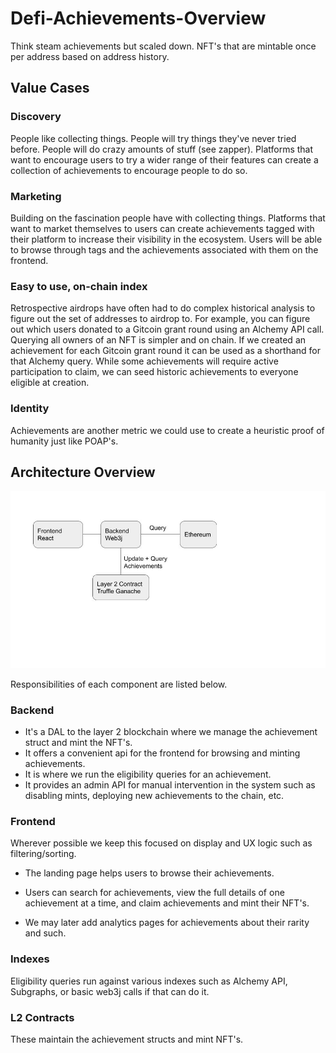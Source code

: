 # Defi-Achievements-Overview

Think steam achievements but scaled down. NFT's that are mintable once per address based on address history.

## Value Cases

### Discovery

People like collecting things. People will try things they've never tried before. People will do crazy amounts of stuff (see zapper). Platforms that want to encourage users to try a wider range of their features can create a collection of achievements to encourage people to do so.

### Marketing

Building on the fascination people have with collecting things. Platforms that want to market themselves to users can create achievements tagged with their platform to increase their visibility in the ecosystem. Users will be able to browse through tags and the achievements associated with them on the frontend.

### Easy to use, on-chain index

Retrospective airdrops have often had to do complex historical analysis to figure out the set of addresses to airdrop to. For example, you can figure out which users donated to a Gitcoin grant round using an Alchemy API call. Querying all owners of an NFT is simpler and on chain. If we created an achievement for each Gitcoin grant round it can be used as a shorthand for that Alchemy query. While some achievements will require active participation to claim, we can seed historic achievements to everyone eligible at creation.

### Identity

Achievements are another metric we could use to create a heuristic proof of humanity just like POAP's.

## Architecture Overview
![DefiAchievementsArchitecture](./resources/DefiAchievementsArchitecture.jpg)

Responsibilities of each component are listed below.

### Backend

* It's a DAL to the layer 2 blockchain where we manage the achievement struct and mint the NFT's.
* It offers a convenient api for the frontend for browsing and minting achievements.
* It is where we run the eligibility queries for an achievement.
* It provides an admin API for manual intervention in the system such as disabling mints, deploying new achievements to the chain, etc.

### Frontend

Wherever possible we keep this focused on display and UX logic such as filtering/sorting.

* The landing page helps users to browse their achievements.

* Users can search for achievements, view the full details of one achievement at a time, and claim achievements and mint their NFT's.

* We may later add analytics pages for achievements about their rarity and such.

### Indexes

Eligibility queries run against various indexes such as Alchemy API, Subgraphs, or basic web3j calls if that can do it.

### L2 Contracts

These maintain the achievement structs and mint NFT's.